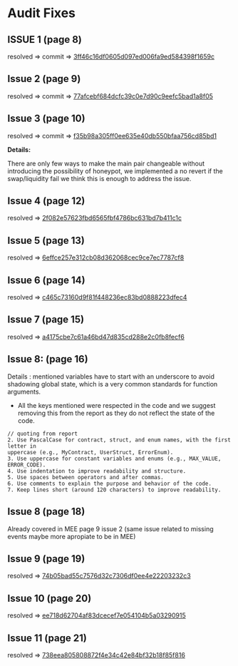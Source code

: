 # Audit Fixes

## ISSUE 1 (page 8)

resolved => commit => [3ff46c16df0605d097ed006fa9ed584398f1659c](https://github.com/humanshield89/galaxy-fox-token/commit/3ff46c16df0605d097ed006fa9ed584398f1659c)

## Issue 2 (page 9)

resolved => commit => [77afcebf684dcfc39c0e7d90c9eefc5bad1a8f05](https://github.com/humanshield89/galaxy-fox-token/commit/77afcebf684dcfc39c0e7d90c9eefc5bad1a8f05)

## Issue 3 (page 10)
 
resolved => commit => [f35b98a305ff0ee635e40db550bfaa756cd85bd1](https://github.com/humanshield89/galaxy-fox-token/commit/f35b98a305ff0ee635e40db550bfaa756cd85bd1)

**Details:**
  
There are only few ways to make the main pair changeable without introducing the possibility of honeypot, we implemented a no revert if the swap/liquidity fail we think this is enough to address the issue.

## Issue 4 (page 12)

resolved => [2f082e57623fbd6565fbf4786bc631bd7b411c1c](https://github.com/humanshield89/galaxy-fox-token/commit/2f082e57623fbd6565fbf4786bc631bd7b411c1c)

## Issue 5 (page 13)

resolved => [6effce257e312cb08d362068cec9ce7ec7787cf8](https://github.com/humanshield89/galaxy-fox-token/commit/6effce257e312cb08d362068cec9ce7ec7787cf8)

## Issue 6 (page 14)

resolved => [c465c73160d9f81f448236ec83bd0888223dfec4](https://github.com/humanshield89/galaxy-fox-token/commit/c465c73160d9f81f448236ec83bd0888223dfec4)

## Issue 7 (page 15)

resolved => [a4175cbe7c61a46bd47d835cd288e2c0fb8fecf6](https://github.com/humanshield89/galaxy-fox-token/commit/a4175cbe7c61a46bd47d835cd288e2c0fb8fecf6)

## Issue 8: (page 16)

Details : mentioned variables have to start with an underscore to avoid shadowing global state, which is a very common standards for function arguments.

* All the keys mentioned were respected in the code and we suggest removing this from the report as they do not reflect the state of the code.

```text
// quoting from report 
2. Use PascalCase for contract, struct, and enum names, with the first letter in
uppercase (e.g., MyContract, UserStruct, ErrorEnum).
3. Use uppercase for constant variables and enums (e.g., MAX_VALUE,
ERROR_CODE).
4. Use indentation to improve readability and structure.
5. Use spaces between operators and after commas.
6. Use comments to explain the purpose and behavior of the code.
7. Keep lines short (around 120 characters) to improve readability.
```

## Issue 8 (page 18)

Already covered in MEE page 9 issue 2 (same issue related to missing events maybe more apropiate to be in MEE)

## Issue 9 (page 19) 

resolved => [74b05bad55c7576d32c7306df0ee4e22203232c3](https://github.com/humanshield89/galaxy-fox-token/commit/74b05bad55c7576d32c7306df0ee4e22203232c3)

## Issue 10 (page 20)

resolved => [ee718d62704af83dcecef7e054104b5a03290915](https://github.com/humanshield89/galaxy-fox-token/commit/ee718d62704af83dcecef7e054104b5a03290915)

## Issue 11 (page 21)
resolved => [738eea805808872f4e34c42e84bf32b18f85f816](https://github.com/humanshield89/galaxy-fox-token/commit/738eea805808872f4e34c42e84bf32b18f85f816)
